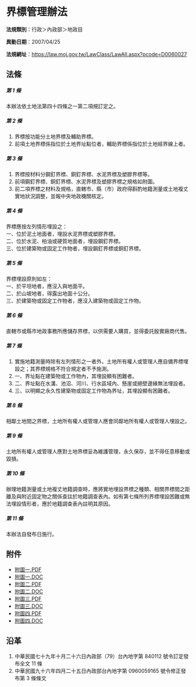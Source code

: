 # 界標管理辦法




**法規類別**：行政＞內政部＞地政目

**異動日期**：2007/04/25  

**法規網址**：https://law.moj.gov.tw/LawClass/LawAll.aspx?pcode=D0060027



## 法條
##### 第 1 條
本辦法依土地法第四十四條之一第二項規訂定之。

##### 第 2 條
1. 界標按功能分土地界標及輔助界標。
1. 前項土地界標係指位於土地界址點位者，輔助界標係指位於土地經界線上者。

##### 第 3 條
1. 界標按材料分鋼釘界標、銅釘界標、水泥界標及塑膠界標等。
1. 前項鋼釘界標、銅釘界標、水泥界標及塑膠界標之規格如附圖。
1. 前二項界標之材料及規格，直轄市、縣（市）政府得斟酌地籍測量或土地複丈實地狀況調整，並報中央地政機關核定。

##### 第 4 條
界標應按左列情形埋設之：  
一、位於泥土地面者，埋設水泥界標或塑膠界標。  
二、位於水泥、柏油或硬質地面者，埋設鋼釘界標。  
三、位於建築物或固定工作物者，埋設鋼釘界標或銅釘界標。

##### 第 5 條
界標埋設原則如左：  
一、於平坦地者，應沒入與地面平。  
二、於山坡地者，得露出地面十公分。  
三、於建築物或固定工作物者，應沒入建築物或固定工作物。

##### 第 6 條
直轄市或縣市地政事務所應儲存界標，以供需要人購買，並得委託殷實廠商代售。

##### 第 7 條
1. 實施地籍測量時除有左列情形之一者外，土地所有權人或管理人應自備界標埋設之；其界標規格不符合規定者不予施測。
1. 一、界址點在建築物或工作物內，其埋設顯有困難者。
1. 二、界址點在水溝、池沼、河川、行水區域內、懸崖或絕壁邊緣無法埋設者。
1. 三、以明顯之永久性建築物或固定工作物為界址，其埋設顯有困難者。

##### 第 8 條
相鄰土地間之界標，土地所有權人或管理人應會同鄰地所有權人或管理人埋設之。

##### 第 9 條
土地所有權人或管理人應對土地界標妥為維護管理，永久保存，並不得任意移動或毀損。

##### 第 10 條
辦理地籍測量或土地複丈地籍調查時，應將實地埋設界標之種類、相關界標間之距離及與附近固定物之關係查註於地籍調查表內。如有第七條所列界標埋設困難或無法埋設情形者，應於地籍調查表內註明其原因。

##### 第 11 條
本辦法自發布日施行。
## 附件
* [附圖一.PDF](https://law.moj.gov.tw/LawClass/LawGetFile.ashx?FileId=0000234077)
* [附圖一.DOC](https://law.moj.gov.tw/LawClass/LawGetFile.ashx?FileId=0000043411)
* [附圖二.PDF](https://law.moj.gov.tw/LawClass/LawGetFile.ashx?FileId=0000234078)
* [附圖二.DOC](https://law.moj.gov.tw/LawClass/LawGetFile.ashx?FileId=0000043412)
* [附圖三.PDF](https://law.moj.gov.tw/LawClass/LawGetFile.ashx?FileId=0000234079)
* [附圖三.DOC](https://law.moj.gov.tw/LawClass/LawGetFile.ashx?FileId=0000043413)
* [附圖四.PDF](https://law.moj.gov.tw/LawClass/LawGetFile.ashx?FileId=0000234080)
* [附圖四.DOC](https://law.moj.gov.tw/LawClass/LawGetFile.ashx?FileId=0000043414)
## 沿革
1. 中華民國七十九年十月二十六日內政部（79）台內地字第 840112 號令訂定發布全文 11 條
1. 中華民國九十六年四月二十五日內政部台內地字第 0960059165 號令修正發布第 3  條條文
